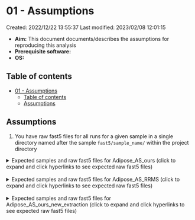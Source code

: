 # 01 - Assumptions

Created: 2022/12/22 13:55:37
Last modified: 2023/02/08 12:01:15

- **Aim:** This document documents/describes the assumptions for reproducing this analysis
- **Prerequisite software:**
- **OS:**

## Table of contents

- [01 - Assumptions](#01---assumptions)
  - [Table of contents](#table-of-contents)
  - [Assumptions](#assumptions)

## Assumptions

1. You have raw fast5 files for all runs for a given sample in a single directory named after the sample `fast5/sample_name/` within the project directory

<details><summary markdown="span">Expected samples and raw fast5 files for Adipose_AS_ours (click to expand and click hyperlinks to see expected raw fast5 files)</summary>

- [AB526A](./expected_fast5_files/Adipose_AS_ours/AB526A.txt)
- [AB526B](./expected_fast5_files/Adipose_AS_ours/AB526B.txt)
- [AB740A](./expected_fast5_files/Adipose_AS_ours/AB740A.txt)
- [AB740B](./expected_fast5_files/Adipose_AS_ours/AB740B.txt)
- [AB755A](./expected_fast5_files/Adipose_AS_ours/AB755A.txt)
- [AB755B](./expected_fast5_files/Adipose_AS_ours/AB755B.txt)
- [AB792A](./expected_fast5_files/Adipose_AS_ours/AB792A.txt)
- [AB792B](./expected_fast5_files/Adipose_AS_ours/AB792B.txt)
- [AB1052A](./expected_fast5_files/Adipose_AS_ours/AB1052A.txt)
- [AB1052B](./expected_fast5_files/Adipose_AS_ours/AB1052B.txt)
- [OM1052A](./expected_fast5_files/Adipose_AS_ours/OM1052A.txt)
- [OM1052B](./expected_fast5_files/Adipose_AS_ours/OM1052B.txt)

</details>
<br/>

<details><summary markdown="span">Expected samples and raw fast5 files for Adipose_AS_RRMS (click to expand and click hyperlinks to see expected raw fast5 files)</summary>

- [AB740B](./expected_fast5_files/Adipose_AS_RRMS/AB740B.txt)
- [AB755B](./expected_fast5_files/Adipose_AS_RRMS/AB755B.txt)
- [OM1052A](./expected_fast5_files/Adipose_AS_RRMS/OM1052A.txt)
- [OM1052B](./expected_fast5_files/Adipose_AS_RRMS/OM1052B.txt)

</details>
<br/>

<details><summary markdown="span">Expected samples and raw fast5 files for Adipose_AS_ours_new_extraction (click to expand and click hyperlinks to see expected raw fast5 files)</summary>

- [AB740A](./expected_fast5_files/Adipose_AS_ours_new_extraction/AB740A.txt)
- [AB740B](./expected_fast5_files/Adipose_AS_ours_new_extraction/AB740B.txt)
- [AB792A](./expected_fast5_files/Adipose_AS_ours_new_extraction/AB792A.txt)
- [AB792B](./expected_fast5_files/Adipose_AS_ours_new_extraction/AB792B.txt)
- [AB1052A](./expected_fast5_files/Adipose_AS_ours_new_extraction/AB1052A.txt)
- [AB1052B](./expected_fast5_files/Adipose_AS_ours_new_extraction/AB1052B.txt)
- [OM1052A](./expected_fast5_files/Adipose_AS_ours_new_extraction/OM1052A.txt)
- [OM1052B](./expected_fast5_files/Adipose_AS_ours_new_extraction/OM1052B.txt)

</details>
<br/>
